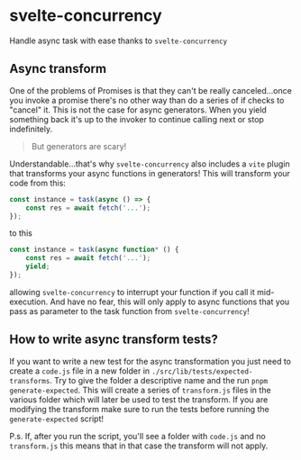 # svelte-concurrency

Handle async task with ease thanks to `svelte-concurrency`

## Async transform

One of the problems of Promises is that they can't be really canceled...once you invoke a promise there's no other way than do a series of if checks to "cancel" it. This is not the case for async generators. When you yield something back it's up to the invoker to continue calling next or stop indefinitely.

> But generators are scary!

Understandable...that's why `svelte-concurrency` also includes a `vite` plugin that transforms your async functions in generators! This will transform your code from this:

```ts
const instance = task(async () => {
	const res = await fetch('...');
});
```

to this

```ts
const instance = task(async function* () {
	const res = await fetch('...');
	yield;
});
```

allowing `svelte-concurrency` to interrupt your function if you call it mid-execution. And have no fear, this will only apply to async functions that you pass as parameter to the task function from `svelte-concurrency`!

## How to write async transform tests?

If you want to write a new test for the async transformation you just need to create a `code.js` file in a new folder in `./src/lib/tests/expected-transforms`. Try to give the folder a descriptive name and the run `pnpm generate-expected`. This will create a series of `transform.js` files in the various folder which will later be used to test the transform. If you are modifying the transform make sure to run the tests before running the `generate-expected` script!

P.s. If, after you run the script, you'll see a folder with `code.js` and no `transform.js` this means that in that case the transform will not apply.
